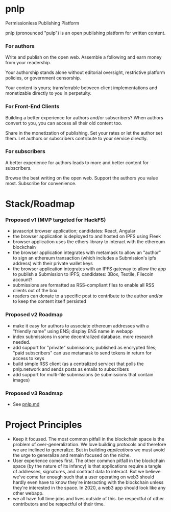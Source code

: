 # pnlp

Permissionless Publishing Platform

pnlp (pronounced "pulp") is an open publishing platform for written content.

### For authors

Write and publish on the open web. Assemble a following and earn money from your readership.

Your authorship stands alone without editorial oversight, restrictive platform policies, or government censorship.

Your content is yours; transferrable between client implementations and monetizable directly to you in perpetuity. 

### For Front-End Clients

Building a better experience for authors and/or subscribers?  When authors convert to you, you can access all their old content too.

Share in the monetization of publishing.  Set your rates or let the author set them.  Let authors or subscribers contribute to your service directly.

### For subscribers

A better experience for authors leads to more and better content for subscribers.

Browse the best writing on the open web. Support the authors you value most. Subscribe for convenience.

# Stack/Roadmap

### Proposed v1 (MVP targeted for HackFS)

- javascript browser application; candidates: React, Angular
- the browser application is deployed to and hosted on IPFS using Fleek
- browser application uses the ethers library to interact with the ethereum blockchain
- the browser application integrates with metamask to allow an "author" to sign an ethereum transaction (which includes a Submission's ipfs address) with their private wallet keys
- the browser application integrates with an IPFS gateway to allow the app to publish a Submission to IPFS; candidates: 3Box, Textile, Filecoin account?
- submissions are formatted as RSS-compliant files to enable all RSS clients out of the box
- readers can donate to a specific post to contribute to the author and/or to keep the content itself persisted

### Proposed v2 Roadmap

- make it easy for authors to associate ethereum addresses with a "friendly name" using ENS; display ENS name in webapp
- index submissions in some decentralized database. more research needed.
- add support for "private" submissions; published as encrypted files; "paid subscribers" can use metamask to send tokens in return for access to keys
- build simple RSS client (as a centralized service) that polls the pnlp.network and sends posts as emails to subscribers
- add support for multi-file submissions (ie submissions that contain images)

### Proposed v3 Roadmap

- See [pnlp.md](https://github.com/pnlp-network/pnlp/blob/master/pnlp.md)

# Project Principles

- Keep it focused. The most common pitfall in the blockchain space is the problem of over-generalization. We love building protocols and therefore we are inclined to generalize. But in building _applications_ we must avoid the urge to generalize and remain focused on the niche.
- User experience comes first. The other common pitfall in the blockchain space (by the nature of its infancy) is that applications require a tangle of addresses, signatures, and contract data to interact. But we believe we've come far enough such that a user operating on web3 should hardly even have to know they're interacting with the blockchain unless they're interested in the space. In 2020, a web3 app should look like any other webapp.
- we all have full time jobs and lives outside of this. be respectful of other contributors and be respectful of their time.

